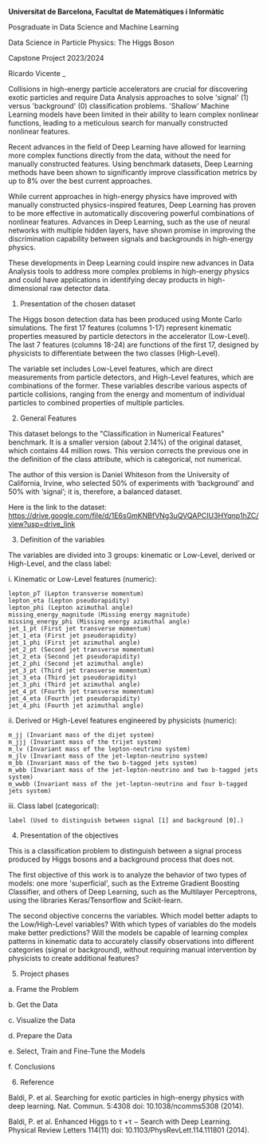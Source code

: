 **Universitat de Barcelona, Facultat de Matemàtiques i Informàtic**

Posgraduate in Data Science and Machine Learning


Data Science in Particle Physics: The Higgs Boson


Capstone Project 2023/2024

Ricardo Vicente
_



Collisions in high-energy particle accelerators are crucial for discovering exotic particles and require Data Analysis approaches to solve 'signal' (1) versus 'background' (0) classification problems. 'Shallow' Machine Learning models have been limited in their ability to learn complex nonlinear functions, leading to a meticulous search for manually constructed nonlinear features.

Recent advances in the field of Deep Learning have allowed for learning more complex functions directly from the data, without the need for manually constructed features. Using benchmark datasets, Deep Learning methods have been shown to significantly improve classification metrics by up to 8% over the best current approaches.

While current approaches in high-energy physics have improved with manually constructed physics-inspired features, Deep Learning has proven to be more effective in automatically discovering powerful combinations of nonlinear features. Advances in Deep Learning, such as the use of neural networks with multiple hidden layers, have shown promise in improving the discrimination capability between signals and backgrounds in high-energy physics.

These developments in Deep Learning could inspire new advances in Data Analysis tools to address more complex problems in high-energy physics and could have applications in identifying decay products in high-dimensional raw detector data.
1. Presentation of the chosen dataset

The Higgs boson detection data has been produced using Monte Carlo simulations. The first 17 features (columns 1-17) represent kinematic properties measured by particle detectors in the accelerator (Low-Level). The last 7 features (columns 18-24) are functions of the first 17, designed by physicists to differentiate between the two classes (High-Level).

The variable set includes Low-Level features, which are direct measurements from particle detectors, and High-Level features, which are combinations of the former. These variables describe various aspects of particle collisions, ranging from the energy and momentum of individual particles to combined properties of multiple particles.


2. General Features

This dataset belongs to the "Classification in Numerical Features" benchmark. It is a smaller version (about 2.14%) of the original dataset, which contains 44 million rows. This version corrects the previous one in the definition of the class attribute, which is categorical, not numerical.

The author of this version is Daniel Whiteson from the University of California, Irvine, who selected 50% of experiments with ‘background’ and 50% with ‘signal’; it is, therefore, a balanced dataset.

Here is the link to the dataset: https://drive.google.com/file/d/1E6sGmKNBfVNg3uQVQAPCIU3HYqnp1hZC/view?usp=drive_link 


3. Definition of the variables

The variables are divided into 3 groups: kinematic or Low-Level, derived or High-Level, and the class label:

i. Kinematic or Low-Level features (numeric):

    lepton_pT (Lepton transverse momentum)
    lepton_eta (Lepton pseudorapidity)
    lepton_phi (Lepton azimuthal angle)
    missing_energy_magnitude (Missing energy magnitude)
    missing_energy_phi (Missing energy azimuthal angle)
    jet_1_pt (First jet transverse momentum)
    jet_1_eta (First jet pseudorapidity)
    jet_1_phi (First jet azimuthal angle)
    jet_2_pt (Second jet transverse momentum)
    jet_2_eta (Second jet pseudorapidity)
    jet_2_phi (Second jet azimuthal angle)
    jet_3_pt (Third jet transverse momentum)
    jet_3_eta (Third jet pseudorapidity)
    jet_3_phi (Third jet azimuthal angle)
    jet_4_pt (Fourth jet transverse momentum)
    jet_4_eta (Fourth jet pseudorapidity)
    jet_4_phi (Fourth jet azimuthal angle)

ii. Derived or High-Level features engineered by physicists (numeric):

    m_jj (Invariant mass of the dijet system)
    m_jjj (Invariant mass of the trijet system)
    m_lv (Invariant mass of the lepton-neutrino system)
    m_jlv (Invariant mass of the jet-lepton-neutrino system)
    m_bb (Invariant mass of the two b-tagged jets system)
    m_wbb (Invariant mass of the jet-lepton-neutrino and two b-tagged jets system)
    m_wwbb (Invariant mass of the jet-lepton-neutrino and four b-tagged jets system)

iii. Class label (categorical):

    label (Used to distinguish between signal [1] and background [0].)


4. Presentation of the objectives

This is a classification problem to distinguish between a signal process produced by Higgs bosons and a background process that does not.

The first objective of this work is to analyze the behavior of two types of models: one more 'superficial', such as the Extreme Gradient Boosting Classifier, and others of Deep Learning, such as the Multilayer Perceptrons, using the libraries Keras/Tensorflow and Scikit-learn.

The second objective concerns the variables. Which model better adapts to the Low/High-Level variables? With which types of variables do the models make better predictions? Will the models be capable of learning complex patterns in kinematic data to accurately classify observations into different categories (signal or background), without requiring manual intervention by physicists to create additional features?


5. Project phases

a. Frame the Problem

b. Get the Data

c. Visualize the Data

d. Prepare the Data

e. Select, Train and Fine-Tune the Models

f. Conclusions


6. Reference

Baldi, P. et al. Searching for exotic particles in high-energy physics with deep learning. Nat. Commun. 5:4308 doi: 10.1038/ncomms5308 (2014).

Baldi, P. et al. Enhanced Higgs to τ +τ − Search with Deep Learning. Physical Review Letters 114(11) doi: 10.1103/PhysRevLett.114.111801 (2014).

